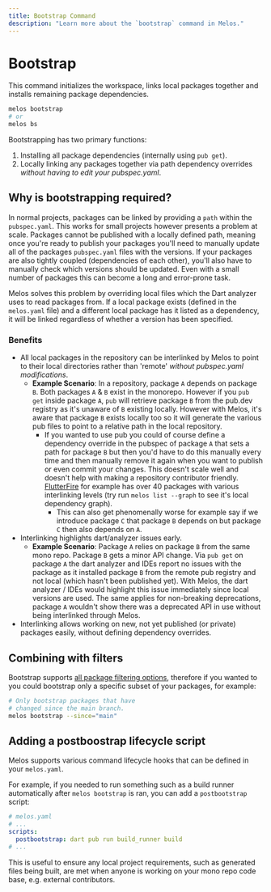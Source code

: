 ```yaml
---
title: Bootstrap Command
description: "Learn more about the `bootstrap` command in Melos."
---
```


# Bootstrap

This command initializes the workspace, links local packages together and installs remaining package dependencies.

```bash
melos bootstrap
# or
melos bs
```

Bootstrapping has two primary functions:

1. Installing all package dependencies (internally using `pub get`).
2. Locally linking any packages together via path dependency overrides _without having to edit your pubspec.yaml_.

## Why is bootstrapping required?

In normal projects, packages can be linked by providing a `path` within the `pubspec.yaml`. This works for small
projects however presents a problem at scale. Packages cannot be published with a locally defined path, meaning
once you're ready to publish your packages you'll need to manually update all of the packages `pubspec.yaml` files
with the versions. If your packages are also tightly coupled (dependencies of each other), you'll also have to manually
check which versions should be updated. Even with a small number of packages this can become a long and error-prone task.

Melos solves this problem by overriding local files which the Dart analyzer uses to read packages from. If a local package
exists (defined in the `melos.yaml` file) and a different local package has it listed as a dependency, it will be linked
regardless of whether a version has been specified.

### Benefits

- All local packages in the repository can be interlinked by Melos to point to their local directories rather than 'remote' _without pubspec.yaml modifications_.
  - **Example Scenario**: In a repository, package `A` depends on package `B`. Both packages `A` & `B` exist in the monorepo. However if you `pub get` inside package `A`, `pub` will retrieve package `B` from the pub.dev registry as it's unaware of `B` existing locally. However with Melos, it's aware that package `B` exists locally too so it will generate the various pub files to point to a relative path in the local repository.
    - If you wanted to use pub you could of course define a dependency override in the pubspec of package `A` that sets a path for package `B` but then you'd have to do this manually every time and then manually remove it again when you want to publish or even commit your changes. This doesn't scale well and doesn't help with making a repository contributor friendly. [FlutterFire](https://github.com/FirebaseExtended/flutterfire) for example has over 40 packages with various interlinking levels (try run `melos list --graph` to see it's local dependency graph).
      - This can also get phenomenally worse for example say if we introduce package `C` that package `B` depends on but package `C` then also depends on `A`.
- Interlinking highlights dart/analyzer issues early.
  - **Example Scenario**: Package `A` relies on package `B` from the same mono repo. Package `B` gets a minor API change. Via `pub get` on package `A` the dart analyzer and IDEs report no issues with the package as it installed package `B` from the remote pub registry and not local (which hasn't been published yet). With Melos, the dart analyzer / IDEs would highlight this issue immediately since local versions are used. The same applies for non-breaking deprecations, package `A` wouldn't show there was a deprecated API in use without being interlinked through Melos.
- Interlinking allows working on new, not yet published (or private) packages easily, without defining dependency overrides.

## Combining with filters

Bootstrap supports [all package filtering options](/filters), therefore if you wanted to you could bootstrap only a specific subset of your packages, for example:

```bash
# Only bootstrap packages that have
# changed since the main branch.
melos bootstrap --since="main"
```

## Adding a postboostrap lifecycle script

Melos supports various command lifecycle hooks that can be defined in your `melos.yaml`.

For example, if you needed to run something such as a build runner automatically after `melos bootstrap` is ran, you can add a
`postbootstrap` script:

```yaml
# melos.yaml
# ...
scripts:
  postbootstrap: dart pub run build_runner build
# ...
```

This is useful to ensure any local project requirements, such as generated files being built, are met when anyone is working on
your mono repo code base, e.g. external contributors.
